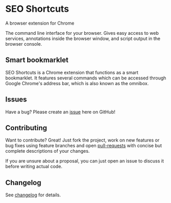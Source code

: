 # SEO Shortcuts

A browser extension for Chrome

The command line interface for your browser. Gives easy access to web services, annotations inside the browser window, and script output in the browser console.

## Smart bookmarklet

SEO Shortcuts is a Chrome extension that functions as a smart bookmarklet. It features several commands which can be accessed through Google Chrome's address bar, which is also known as the omnibox.

## Issues

Have a bug? Please create an [issue][2] here on GitHub!

## Contributing

Want to contribute? Great! Just fork the project, work on new features or bug fixes using feature branches and open [pull-requests][3] with concise but complete descriptions of your changes.

If you are unsure about a proposal, you can just open an issue to discuss it before writing actual code.

## Changelog

See [changelog][5] for details.

[1]: https://chrome.google.com/webstore/detail/seo-shortcuts/jkkkmikjgkdljhmpnjajedkngkgefejf
[2]: https://github.com/sanderheilbron/seo-shortcuts/issues
[3]: https://github.com/sanderheilbron/seo-shortcuts/pulls
[4]: https://www.sanderheilbron.nl
[5]: https://github.com/sanderheilbron/seo-shortcuts/blob/master/CHANGELOG.md
